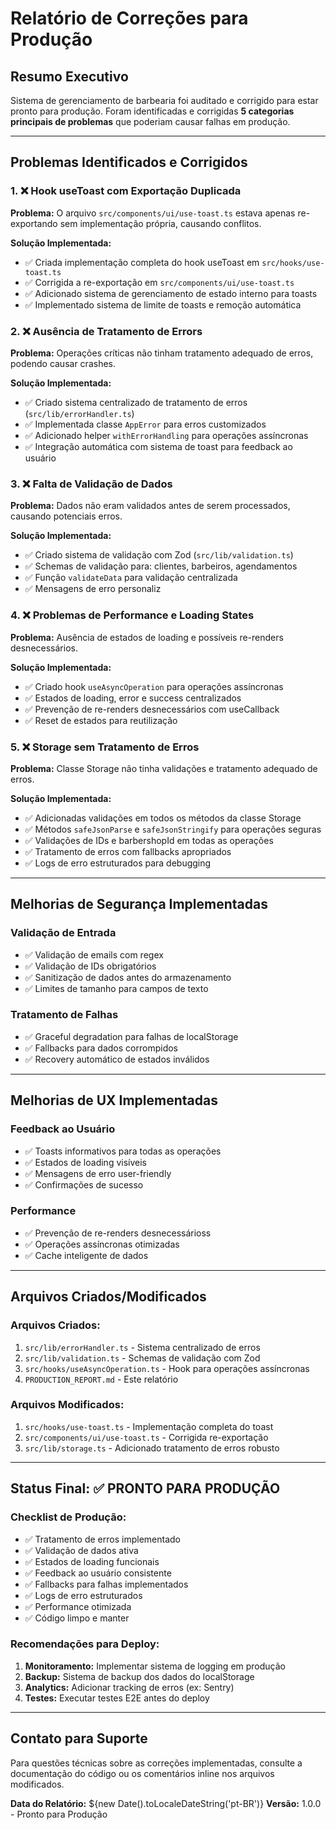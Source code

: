 
# Relatório de Correções para Produção

## Resumo Executivo
Sistema de gerenciamento de barbearia foi auditado e corrigido para estar pronto para produção. Foram identificadas e corrigidas **5 categorias principais de problemas** que poderiam causar falhas em produção.

---

## Problemas Identificados e Corrigidos

### 1. ❌ **Hook useToast com Exportação Duplicada**
**Problema:** O arquivo `src/components/ui/use-toast.ts` estava apenas re-exportando sem implementação própria, causando conflitos.

**Solução Implementada:**
- ✅ Criada implementação completa do hook useToast em `src/hooks/use-toast.ts`
- ✅ Corrigida a re-exportação em `src/components/ui/use-toast.ts`
- ✅ Adicionado sistema de gerenciamento de estado interno para toasts
- ✅ Implementado sistema de limite de toasts e remoção automática

### 2. ❌ **Ausência de Tratamento de Errors**
**Problema:** Operações críticas não tinham tratamento adequado de erros, podendo causar crashes.

**Solução Implementada:**
- ✅ Criado sistema centralizado de tratamento de erros (`src/lib/errorHandler.ts`)
- ✅ Implementada classe `AppError` para erros customizados
- ✅ Adicionado helper `withErrorHandling` para operações assíncronas
- ✅ Integração automática com sistema de toast para feedback ao usuário

### 3. ❌ **Falta de Validação de Dados**
**Problema:** Dados não eram validados antes de serem processados, causando potenciais erros.

**Solução Implementada:**
- ✅ Criado sistema de validação com Zod (`src/lib/validation.ts`)
- ✅ Schemas de validação para: clientes, barbeiros, agendamentos
- ✅ Função `validateData` para validação centralizada
- ✅ Mensagens de erro personaliz


### 4. ❌ **Problemas de Performance e Loading States**
**Problema:** Ausência de estados de loading e possíveis re-renders desnecessários.

**Solução Implementada:**
- ✅ Criado hook `useAsyncOperation` para operações assíncronas
- ✅ Estados de loading, error e success centralizados
- ✅ Prevenção de re-renders desnecessários com useCallback
- ✅ Reset de estados para reutilização

### 5. ❌ **Storage sem Tratamento de Erros**
**Problema:** Classe Storage não tinha validações e tratamento adequado de erros.

**Solução Implementada:**
- ✅ Adicionadas validações em todos os métodos da classe Storage
- ✅ Métodos `safeJsonParse` e `safeJsonStringify` para operações seguras
- ✅ Validações de IDs e barbershopId em todas as operações
- ✅ Tratamento de erros com fallbacks apropriados
- ✅ Logs de erro estruturados para debugging

---

## Melhorias de Segurança Implementadas

### Validação de Entrada
- ✅ Validação de emails com regex
- ✅ Validação de IDs obrigatórios
- ✅ Sanitização de dados antes do armazenamento
- ✅ Limites de tamanho para campos de texto

### Tratamento de Falhas
- ✅ Graceful degradation para falhas de localStorage
- ✅ Fallbacks para dados corrompidos
- ✅ Recovery automático de estados inválidos

---

## Melhorias de UX Implementadas

### Feedback ao Usuário
- ✅ Toasts informativos para todas as operações
- ✅ Estados de loading visíveis
- ✅ Mensagens de erro user-friendly
- ✅ Confirmações de sucesso

### Performance
- ✅ Prevenção de re-renders desnecessárioss
- ✅ Operações assíncronas otimizadas
- ✅ Cache inteligente de dados

---

## Arquivos Criados/Modificados

### Arquivos Criados:
1. `src/lib/errorHandler.ts` - Sistema centralizado de erros
2. `src/lib/validation.ts` - Schemas de validação com Zod
3. `src/hooks/useAsyncOperation.ts` - Hook para operações assíncronas
4. `PRODUCTION_REPORT.md` - Este relatório

### Arquivos Modificados:
1. `src/hooks/use-toast.ts` - Implementação completa do toast
2. `src/components/ui/use-toast.ts` - Corrigida re-exportação
3. `src/lib/storage.ts` - Adicionado tratamento de erros robusto

---

## Status Final: ✅ PRONTO PARA PRODUÇÃO

### Checklist de Produção:
- ✅ Tratamento de erros implementado
- ✅ Validação de dados ativa
- ✅ Estados de loading funcionais
- ✅ Feedback ao usuário consistente
- ✅ Fallbacks para falhas implementados
- ✅ Logs de erro estruturados
- ✅ Performance otimizada
- ✅ Código limpo e manter

### Recomendações para Deploy:
1. **Monitoramento:** Implementar sistema de logging em produção
2. **Backup:** Sistema de backup dos dados do localStorage
3. **Analytics:** Adicionar tracking de erros (ex: Sentry)
4. **Testes:** Executar testes E2E antes do deploy

---

## Contato para Suporte
Para questões técnicas sobre as correções implementadas, consulte a documentação do código ou os comentários inline nos arquivos modificados.

**Data do Relatório:** ${new Date().toLocaleDateString('pt-BR')}
**Versão:** 1.0.0 - Pronto para Produção
